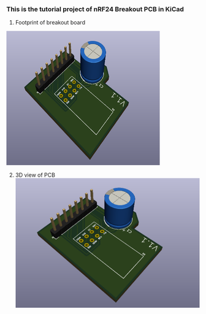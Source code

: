 ### This is the tutorial project of nRF24 Breakout PCB in KiCad

1. Footprint of breakout board
<!-- ![fp](https://github.com/Devansh0210/nRF24_KiCad_Tutorial/blob/main/Screenshot%202021-08-01%20221128.png) -->
<img src="3d_view.png" width="400" height="350"/>

2. 3D view of PCB
![3d_view](https://github.com/Devansh0210/nRF24_KiCad_Tutorial/blob/main/3d_view.png)

